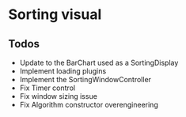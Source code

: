 # Sorting visual
## Todos
 - Update to the BarChart used as a SortingDisplay
 - Implement loading plugins
 - Implement the SortingWindowController
 - Fix Timer control
 - Fix window sizing issue
 - Fix Algorithm constructor overengineering 
